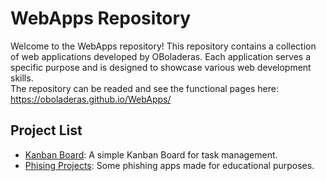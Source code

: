 # WebApps Repository
Welcome to the WebApps repository! This repository contains a collection of web applications developed by OBoladeras. Each application serves a specific purpose and is designed to showcase various web development skills. <br>
The repository can be readed and see the functional pages here: https://oboladeras.github.io/WebApps/

## Project List
- <a href="https://github.com/OBoladeras/WebApps/blob/main/kanban_board/readme.md">Kanban Board</a>: A simple Kanban Board for task management.
- <a href="https://github.com/OBoladeras/WebApps/tree/main/Phishing/README.md">Phising Projects</a>: Some phishing apps made for educational purposes.

